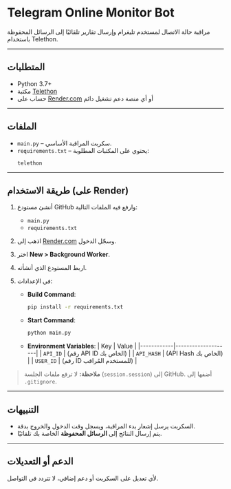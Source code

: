 
# Telegram Online Monitor Bot

مراقبة حالة الاتصال لمستخدم تليغرام وإرسال تقارير تلقائيًا إلى الرسائل المحفوظة باستخدام Telethon.

---

## المتطلبات

- Python 3.7+
- مكتبة [Telethon](https://github.com/LonamiWebs/Telethon)
- حساب على [Render.com](https://render.com/) أو أي منصة دعم تشغيل دائم

---

## الملفات

- `main.py` – سكربت المراقبة الأساسي.
- `requirements.txt` – يحتوي على المكتبات المطلوبة:
  ```
  telethon
  ```

---

## طريقة الاستخدام (على Render)

1. أنشئ مستودع GitHub وارفع فيه الملفات التالية:
   - `main.py`
   - `requirements.txt`

2. اذهب إلى [Render.com](https://render.com/) وسجّل الدخول.

3. اختر **New > Background Worker**.

4. اربط المستودع الذي أنشأته.

5. في الإعدادات:

   - **Build Command**:
     ```bash
     pip install -r requirements.txt
     ```

   - **Start Command**:
     ```bash
     python main.py
     ```

   - **Environment Variables**:
     | Key        | Value              |
     |------------|--------------------|
     | `API_ID`   | (رقم API ID الخاص بك) |
     | `API_HASH` | (API Hash الخاص بك)  |
     | `USER_ID`  | (رقم ID للمستخدم المُراقب) |

> **ملاحظة:** لا ترفع ملفات الجلسة (`session.session`) إلى GitHub. أضفها إلى `.gitignore`.

---

## التنبيهات

- السكربت يرسل إشعار بدء المراقبة، ويسجل وقت الدخول والخروج بدقة.
- يتم إرسال النتائج إلى **الرسائل المحفوظة** الخاصة بك تلقائيًا.

---

## الدعم أو التعديلات
لأي تعديل على السكربت أو دعم إضافي، لا تتردد في التواصل.
